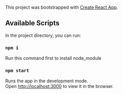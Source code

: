 This project was bootstrapped with [Create React App](https://github.com/facebook/create-react-app).

## Available Scripts

In the project directory, you can run:

### `npm i`
Run this command first to install node_module

### `npm start`

Runs the app in the development mode.<br />
Open [http://localhost:3000](http://localhost:3000) to view it in the browser.
